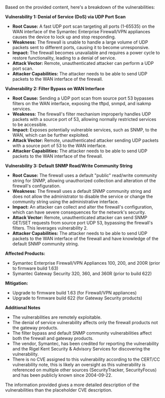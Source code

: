 Based on the provided content, here's a breakdown of the vulnerabilities:

**Vulnerability 1: Denial of Service (DoS) via UDP Port Scan**

*   **Root Cause:** A fast UDP port scan targeting all ports (1-65535) on the WAN interface of the Symantec Enterprise Firewall/VPN appliances causes the device to lock up and stop responding.
*   **Weakness:** The firewall is unable to handle a large volume of UDP packets sent to different ports, causing it to become unresponsive.
*   **Impact:** The firewall becomes unavailable and requires a power cycle to restore functionality, leading to a denial of service.
*   **Attack Vector:** Remote, unauthenticated attacker can perform a UDP port scan.
*   **Attacker Capabilities:** The attacker needs to be able to send UDP packets to the WAN interface of the firewall.

**Vulnerability 2: Filter Bypass on WAN Interface**

*   **Root Cause:** Sending a UDP port scan from source port 53 bypasses filters on the WAN interface, exposing the tftpd, snmpd, and isakmp services.
*   **Weakness:** The firewall's filter mechanism improperly handles UDP packets with a source port of 53, allowing normally restricted services to be accessible.
*   **Impact:** Exposes potentially vulnerable services, such as SNMP, to the WAN, which can be further exploited.
*  **Attack Vector:** Remote, unauthenticated attacker sending UDP packets with a source port of 53 to the WAN interface.
*   **Attacker Capabilities:** The attacker needs to be able to send UDP packets to the WAN interface of the firewall.

**Vulnerability 3: Default SNMP Read/Write Community String**

*   **Root Cause:** The firewall uses a default "public" read/write community string for SNMP, allowing unauthorized collection and alteration of the firewall's configuration.
*   **Weakness:** The firewall uses a default SNMP community string and does not allow the administrator to disable the service or change the community string using the administrative interface.
*   **Impact:** An attacker can collect and alter the firewall's configuration, which can have severe consequences for the network's security.
*   **Attack Vector:** Remote, unauthenticated attacker can send SNMP GET/SET requests from source port UDP 53, bypassing the firewall's filters. This leverages vulnerability 2.
*   **Attacker Capabilities:** The attacker needs to be able to send UDP packets to the WAN interface of the firewall and have knowledge of the default SNMP community string.

**Affected Products:**

*   Symantec Enterprise Firewall/VPN Appliances 100, 200, and 200R (prior to firmware build 1.63)
*   Symantec Gateway Security 320, 360, and 360R (prior to build 622)

**Mitigation:**

*   Upgrade to firmware build 1.63 (for Firewall/VPN appliances)
*   Upgrade to firmware build 622 (for Gateway Security products)

**Additional Notes**

*   The vulnerabilities are remotely exploitable.
*   The denial of service vulnerability affects only the firewall products not the gateway products.
*   The filter bypass and default SNMP community vulnerabilities affect both the firewall and gateway products.
*   The vendor, Symantec, has been credited for reporting the vulnerability and the Rigel Kent Security & Advisory Services for discovering the vulnerability.
*   There is no CVE assigned to this vulnerability according to the CERT/CC vulnerability note, this is likely an oversight as this vulnerability is referenced on multiple other sources (SecurityTracker, SecurityFocus) and has been publicly known since 2004-09-22.

The information provided gives a more detailed description of the vulnerabilities than the placeholder CVE description.